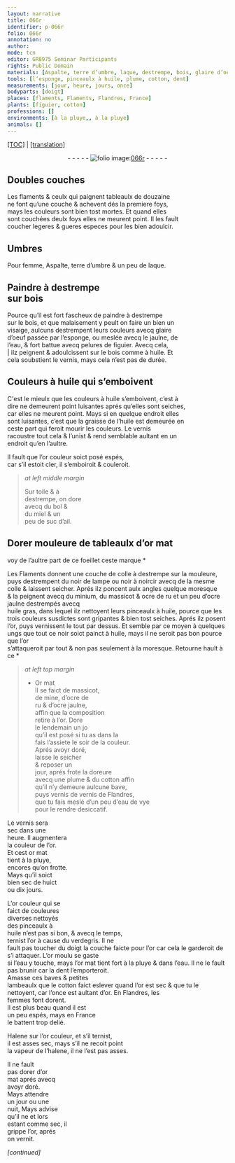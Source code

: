 ```yaml
---
layout: narrative
title: 066r
identifier: p-066r
folio: 066r
annotation: no
author:
mode: tcn
editor: GR8975 Seminar Participants
rights: Public Domain
materials: [Aspalte, terre d’umbre, laque, destrempe, bois, glaire d’oeuf, jaulne, eau, pelures de figuier, huile, vernis, toile, bol, miel, suc d’ail, or mat, colle à destrempe, noir de lampe, noir à noircir, colle, minium, massicot, ocre de ru, ocre jaulne, huile gras, or, Or mat, mine, cotton, vernis de Flandres, eau de vye, verdegris, or moulu, doré]
tools: [l’esponge, pinceaulx à huile, plume, cotton, dent]
measurements: [jour, heure, jours, once]
bodyparts: [doigt]
places: [flaments, Flaments, Flandres, France]
plants: [figuier, cotton]
professions: []
environments: [à la pluye,, à la pluye]
animals: []
---
```


<p><a href="{{ site.baseurl }}/normalized/">[TOC]</a> | <a href="{{ site.baseurl }}/texts/p-066r_tl/" target="_blank">[translation]</a></p><div class="folio" align="center">- - - - - <a href="http://gallica.bnf.fr/ark:/12148/btv1b10500001g/f137.image" target="_blank"><img src="https://cu-mkp.github.io/2017-workshop-edition/assets/photo-icon.png" alt="folio image: " style="display:inline-block; margin-bottom:-3px;"/>066r</a> - - - - - </div>  
  

## Doubles couches

 
Les <span class="pl">flaments</span> & ceulx qui paignent tableaulx de douzaine<br/> ne font qu’une couche & achevent dés la premiere foys,<br/> mays les couleurs sont bien tost mortes. Et quand elles<br/> sont couchées deulx foys elles ne meurent point. Il les fault<br/> coucher legeres & gueres especes pour les bien adoulcir.
 
 
  

## Umbres

 
Pour femme, <span class="m">Aspalte</span>, <span class="m">terre d’umbre</span> & un peu de <span class="m">laque</span>.
 
 
  

## Paindre à <span class="m">destrempe</span><br/> sur <span class="m">bois</span>

 
Pource qu’il est fort fascheux de paindre à <span class="m">destrempe</span><br/> sur le <span class="m">bois</span>, et que malaisem<span class="exp">ent</span> y peult on faire <span class="del">un</span> bien un<br/> visaige, aulcuns destrempent leurs couleurs avecq <span class="m">glaire<br/> d’oeuf</span> passée par <span class="tl">l’esponge</span>, ou meslée avecq le <span class="m">jaulne</span>, de<br/> l’<span class="m">eau</span>, & fort battue avecq <span class="m">pelures de <span class="pa">figuier</span></span>. Avecq cela,<br/> | ilz peignent & adoulcissent sur le <span class="m">bois</span> co<span class="exp">mm</span>e à <span class="m">huile</span>. Et<br/> cela soubstient le <span class="m">vernis</span>, mays cela n’est pas de durée.
 
 
  

## Couleurs à <span class="m">huile</span> qui s’emboivent

 
C'est le mieulx que les couleurs à <span class="m">huile</span> s’emboivent, c’est à<br/> dire ne demeurent point luisantes aprés qu’elles sont seiches,<br/> car elles ne meurent point. Mays si en quelque endroit elles<br/> sont luisantes, c’est que la graisse de l’<span class="m">huile</span> est demeurée en<br/> ceste part qui feroit mourir les couleurs. Le <span class="m">vernis</span><br/> racoustre tout cela & l’unist & rend semblable aulta<span class="exp">n</span>t en un<br/> endroit qu’en l’aultre.
 
Il fault que l’or couleur soict posé espés,<br/> car s’il estoit cler, il s’emboiroit & couleroit.
 
> *at left middle margin*
> 
> 
>   Sur <span class="m">toile</span> & à<br/> <span class="m">destrempe</span>, on dore<br/> avecq du <span class="m">bol</span> &<br/> du <span class="m">miel</span> & un<br/> peu de <span class="m">suc d’ail</span>.
 
 
  

## Dorer mouleure de tableaulx d’<span class="m">or mat</span>

 
voy de l’aultre part de ce foeillet ceste marque *
 
Les <span class="pl">Flaments</span> donnent une couche de <span class="m">colle à destrempe</span> sur la mouleure,<br/> puys destrempent du <span class="m">noir de lampe</span> ou <span class="m">noir à noircir</span> avecq de la mesme<br/> <span class="m">colle</span> & laissent seicher. Aprés ilz poncent aulx angles quelque moresque<br/> & la peignent avecq du <span class="m">minium</span>, du <span class="m">massicot</span> & <span class="m">ocre de ru</span> <span class="add">et un peu d’<span class="m">ocre jaulne</span></span> destrempés avecq<br/> <span class="m">huile gras</span>, dans lequel ilz nettoyent leurs <span class="tl">pinceaulx à <span class="m">huile</span></span>, pource que les<br/> trois couleurs susdictes sont gripantes & bien tost seiches. Aprés ilz posent<br/> l’<span class="m">or</span>, puys vernissent le tout par dessus. Et semble par ce moyen à quelques<br/> ungs que tout ce noir soict painct à <span class="m">huile</span>, mays il ne seroit pas bon pource que l’<span class="m">o<span class="exp">r</span></span><br/> s’attaqueroit par tout & non pas seulem<span class="exp">ent</span> à la moresque. Retourne hault à ce *
 
> *at left top margin*
> 
> 
>   * <span class="m">Or mat</span><br/> Il se faict de <span class="m">massicot</span>,<br/> de <span class="m">mine</span>, d’<span class="m">ocre de<br/> ru</span> & d’<span class="m">ocre jaulne</span>,<br/> affin que la composition<br/> retire à l’<span class="m">or</span>. Dore<br/> le <span class="tmp">lendemain</span> <span class="del">un jo</span><br/> qu’il est posé si tu as <span class="del">dans la</span><br/> fais l’assiete le <span class="tmp">soir</span> de la couleur.<br/> Aprés avoyr doré,<br/> laisse le seicher<br/> & reposer un<br/> <span class="ms"><span class="tmp">jour</span></span>, aprés frote la doreure<br/> avecq une <span class="tl">plume</span> & du <span class="tl"><span class="m"><span class="pa">cotton</span></span></span> affin<br/> qu’il n’y demeure aulcune bave,<br/> puys vernis de <span class="m">vernis de <span class="pl">Flandres</span></span>,<br/> que tu fais meslé d’un peu d’<span class="m">eau de vye</span><br/> pour le rendre desiccatif.
 
Le <span class="m">vernis</span> sera<br/> sec dans une<br/> <span class="ms"><span class="tmp">heure</span></span>. Il augmentera<br/> la couleur de l’or.<br/> Et cest <span class="m">or mat</span><br/> tient <span class="env">à la pluye,</span><br/> encores qu’on frotte.<br/> Mays qu’il soict<br/> bien sec de huict<br/> ou dix <span class="ms"><span class="tmp">jours</span></span>.
 
L’or couleur qui se<br/> faict de couleures<br/> diverses nettoyés<br/> des <span class="tl">pinceaulx à<br/> <span class="m">huile</span></span> n’est pas si bon, & avecq le <span class="tmp">temps</span>,<br/> ternist l’or à cause du <span class="m">verdegris</span>. Il ne<br/> fault pas toucher du <span class="bp">doigt</span> la couche faicte pour l’or car cela le garderoit de s’i attaquer. L’<span class="m">or moulu</span> se gaste<br/> si l’<span class="m">eau</span> y touche, mays l’<span class="m">or mat</span> tient fort <span class="env">à la pluye</span> & dans l’<span class="m">eau</span>. Il ne le fault pas brunir car la <span class="tl">dent</span> l’emporteroit.<br/> Amasse ces baves & petites<br/> lambeaulx que le <span class="tl"><span class="m"><span class="pa">cotton</span></span></span> faict eslever quand l’<span class="m">or</span> est sec & que tu le nettoyent, car l’<span class="ms">once</span> est aulta<span class="exp">n</span>t d’<span class="m">or</span>. En <span class="pl">Flandres</span>, les<br/> femmes <span class="del">font</span> dorent.<br/> Il est plus beau quand il est<br/> un peu espés, mays en <span class="pl">Fra<span class="exp">n</span>ce</span><br/> le battent trop delié.
 
Halene sur l’or couleur, et s’il ternist,<br/> il est asses sec, mays s’il ne recoit point<br/> la vapeur de l’halene, il ne l’est pas asses.
 
Il ne fault<br/> pas dorer d’<span class="m">or<br/> mat</span> aprés <span class="del">avecq</span><br/> avoyr <span class="m">doré</span>.<br/> Mays attendre<br/> <span class="tmp">un jour ou une<br/> nuit</span>, <span class="del">Mays advise<br/> qu’il ne</span> et lors<br/> estant co<span class="exp">mm</span>e sec, il<br/> grippe l’<span class="m">or</span>, aprés<br/> on vernit.
 
*[continued]*
 
